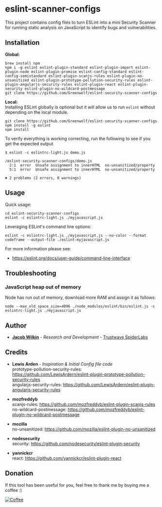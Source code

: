 # eslint-scanner-configs
This project contains config files to turn ESLint into a mini Security Scanner for running static analysis on JavaScript to identify bugs and vulnerabilities.

## Installation

**Global:** <br/>
```
brew install npm
npm i -g eslint eslint-plugin-standard eslint-plugin-import eslint-plugin-node eslint-plugin-promise eslint-config-standard eslint-config-semistandard eslint-plugin-scanjs-rules eslint-plugin-no-unsanitized eslint-plugin-prototype-pollution-security-rules eslint-plugin-angularjs-security-rules eslint-plugin-react eslint-plugin-security eslint-plugin-no-wildcard-postmessage
git clone https://github.com/Greenwolf/eslint-security-scanner-configs
```

**Local:** <br/>
Installing ESLint globally is optional but it will allow us to run `eslint` without depending on the local module.
```
git clone https://github.com/Greenwolf/eslint-security-scanner-configs
npm install -g eslint
npm install
```

To verify everything is working correcting, run the following to see if you get the expected output
```
$ eslint -c eslintrc-light.js demo.js

/eslint-security-scanner-configs/demo.js
  2:1  error  Unsafe assignment to innerHTML  no-unsanitized/property
  5:1  error  Unsafe assignment to innerHTML  no-unsanitized/property

✖ 2 problems (2 errors, 0 warnings)
```

## Usage 
Quick usage:
```
cd eslint-security-scanner-configs
eslint -c eslintrc-light.js ./myjavascript.js
```

Leveraging ESLint's command line options:
```
eslint -c eslintrc-light.js ./myjavascript.js --no-color --format codeframe --output-file ./eslint-myjavascript.js
```

For more information please see:

* https://eslint.org/docs/user-guide/command-line-interface

## Troubleshooting

### JavaScript heap out of memory
Node has run out of memory, download more RAM and assign it as follows:

```
node --max_old_space_size=4096 ./node_modules/eslint/bin/eslint.js -c eslintrc-light.js ./myjavascript.js
```

## Author
* [**Jacob Wilkin**](https://github.com/Greenwolf) - *Research and Development* - [Trustwave SpiderLabs](https://github.com/SpiderLabs)

## Credits
* **Lewis Arden** - *Inspiration & Initial Config file code* <br/>
prototype-pollution-security-rules: https://github.com/LewisArdern/eslint-plugin-prototype-pollution-security-rules <br/>
angularjs-security-rules: https://github.com/LewisArdern/eslint-plugin-angularjs-security-rules

* **mozfreddyb** <br/>
scanjs-rules: https://github.com/mozfreddyb/eslint-plugin-scanjs-rules <br/>
no-wildcard-postmessage: https://github.com/mozfreddyb/eslint-plugin-no-wildcard-postmessage

* **mozilla** <br/>
no-unsanitized: https://github.com/mozilla/eslint-plugin-no-unsanitized

* **nodesecurity** <br/>
security: https://github.com/nodesecurity/eslint-plugin-security

* **yannickcr** <br/>
react: https://github.com/yannickcr/eslint-plugin-react

## Donation
If this tool has been useful for you, feel free to thank me by buying me a coffee :)

[![Coffee](https://www.buymeacoffee.com/assets/img/custom_images/orange_img.png)](https://www.buymeacoffee.com/Greenwolf)
